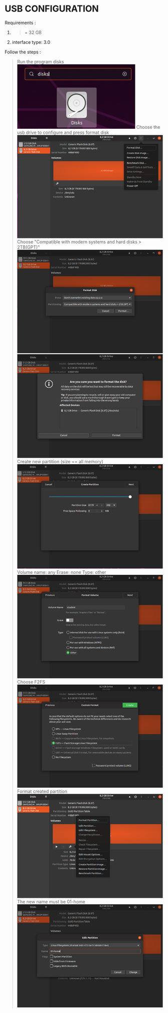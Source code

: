 # USB CONFIGURATION

Requirements :

1) >= 32 GB
3) interface type: 3.0

Follow the steps :

> Run the program disks 
![img1](img/usb/1.png)
> Choose the usb drive to configure and press format disk
![img2](img/usb/2.png)
> Choose "Compatible with modern systems and hard disks > 2TB(GPT)"
![img3](img/usb/3.png)
![img4](img/usb/4.png)
> Create new partition (size == all memory)
![img5](img/usb/5.png)
> Volume name: any
> Erase: none
> Type: other
![img6](img/usb/6.png)
> Choose F2FS
![img7](img/usb/7.png)
> Format created partition
![img8](img/usb/8.png)
> The new name must be 01-home
![img9](img/usb/9.png)


